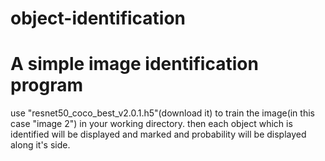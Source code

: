# object-identification
# A simple image identification program
use "resnet50_coco_best_v2.0.1.h5"(download it) to train the image(in this case "image 2") in your working directory.
then each object which is identified will be displayed and marked and probability will be displayed along it's side.
